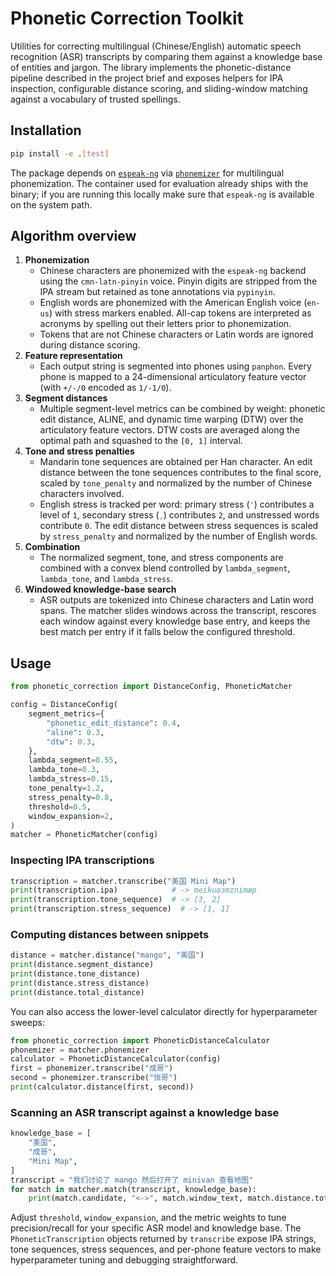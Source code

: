 # Phonetic Correction Toolkit

Utilities for correcting multilingual (Chinese/English) automatic speech recognition (ASR)
transcripts by comparing them against a knowledge base of entities and jargon. The library
implements the phonetic-distance pipeline described in the project brief and exposes helpers
for IPA inspection, configurable distance scoring, and sliding-window matching against a
vocabulary of trusted spellings.

## Installation

```bash
pip install -e .[test]
```

The package depends on [`espeak-ng`](https://github.com/espeak-ng/espeak-ng) via
[`phonemizer`](https://github.com/bootphon/phonemizer) for multilingual phonemization.
The container used for evaluation already ships with the binary; if you are running this
locally make sure that `espeak-ng` is available on the system path.

## Algorithm overview

1. **Phonemization**
   - Chinese characters are phonemized with the `espeak-ng` backend using the
     `cmn-latn-pinyin` voice. Pinyin digits are stripped from the IPA stream but retained
     as tone annotations via `pypinyin`.
   - English words are phonemized with the American English voice (`en-us`) with stress
     markers enabled. All-cap tokens are interpreted as acronyms by spelling out their
     letters prior to phonemization.
   - Tokens that are not Chinese characters or Latin words are ignored during distance
     scoring.
2. **Feature representation**
   - Each output string is segmented into phones using `panphon`. Every phone is mapped to
     a 24-dimensional articulatory feature vector (with `+/-/0` encoded as `1/-1/0`).
3. **Segment distances**
   - Multiple segment-level metrics can be combined by weight: phonetic edit distance,
     ALINE, and dynamic time warping (DTW) over the articulatory feature vectors. DTW
     costs are averaged along the optimal path and squashed to the `[0, 1]` interval.
4. **Tone and stress penalties**
   - Mandarin tone sequences are obtained per Han character. An edit distance between the
     tone sequences contributes to the final score, scaled by `tone_penalty` and normalized
     by the number of Chinese characters involved.
   - English stress is tracked per word: primary stress (`ˈ`) contributes a level of `1`,
     secondary stress (`ˌ`) contributes `2`, and unstressed words contribute `0`. The edit
     distance between stress sequences is scaled by `stress_penalty` and normalized by the
     number of English words.
5. **Combination**
   - The normalized segment, tone, and stress components are combined with a convex blend
     controlled by `lambda_segment`, `lambda_tone`, and `lambda_stress`.
6. **Windowed knowledge-base search**
   - ASR outputs are tokenized into Chinese characters and Latin word spans. The matcher
     slides windows across the transcript, rescores each window against every knowledge
     base entry, and keeps the best match per entry if it falls below the configured
     threshold.

## Usage

```python
from phonetic_correction import DistanceConfig, PhoneticMatcher

config = DistanceConfig(
    segment_metrics={
        "phonetic_edit_distance": 0.4,
        "aline": 0.3,
        "dtw": 0.3,
    },
    lambda_segment=0.55,
    lambda_tone=0.3,
    lambda_stress=0.15,
    tone_penalty=1.2,
    stress_penalty=0.8,
    threshold=0.5,
    window_expansion=2,
)
matcher = PhoneticMatcher(config)
```

### Inspecting IPA transcriptions

```python
transcription = matcher.transcribe("美国 Mini Map")
print(transcription.ipa)            # -> meikuoɜmɪnimæp
print(transcription.tone_sequence)  # -> [3, 2]
print(transcription.stress_sequence)  # -> [1, 1]
```

### Computing distances between snippets

```python
distance = matcher.distance("mango", "美国")
print(distance.segment_distance)
print(distance.tone_distance)
print(distance.stress_distance)
print(distance.total_distance)
```

You can also access the lower-level calculator directly for hyperparameter sweeps:

```python
from phonetic_correction import PhoneticDistanceCalculator
phonemizer = matcher.phonemizer
calculator = PhoneticDistanceCalculator(config)
first = phonemizer.transcribe("成哥")
second = phonemizer.transcribe("恒哥")
print(calculator.distance(first, second))
```

### Scanning an ASR transcript against a knowledge base

```python
knowledge_base = [
    "美国",
    "成哥",
    "Mini Map",
]
transcript = "我们讨论了 mango 然后打开了 minivan 查看地图"
for match in matcher.match(transcript, knowledge_base):
    print(match.candidate, "<->", match.window_text, match.distance.total_distance)
```

Adjust `threshold`, `window_expansion`, and the metric weights to tune precision/recall for
your specific ASR model and knowledge base. The `PhoneticTranscription` objects returned by
`transcribe` expose IPA strings, tone sequences, stress sequences, and per-phone feature
vectors to make hyperparameter tuning and debugging straightforward.
